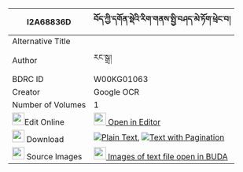 |I2A68836D|བོད་ཀྱི་དགོན་སྡེའི་རིག་གནས་སྤྱི་བཤད་མེ་ཏོག་ཕྲེང་བ། 
| --- | --- 
|Alternative Title |
|Author| རང་སྒྲ།
|BDRC ID | W00KG01063
|Creator | Google OCR
|Number of Volumes| 1
|<img width="25" src="https://img.icons8.com/color/25/000000/edit-property.png">Edit Online| [<img width="25" src="https://avatars.githubusercontent.com/u/45091458?s=200&v=4"> Open in Editor](http://editor.openpecha.org/I2A68836D)
|<img width="25" src="https://img.icons8.com/fluent/48/000000/download-2.png"/>  Download | [![](https://img.icons8.com/color/20/000000/txt.png)Plain Text](https://github.com/Openpecha/I2A68836D/releases/download/v2/bo_kyi_gonde_i_rikne_chi_she_m_plain_I2A68836D.zip), [![](https://img.icons8.com/color/20/000000/txt.png)Text with Pagination](https://github.com/Openpecha/I2A68836D/releases/download/v2/bo_kyi_gonde_i_rikne_chi_she_m_pages_I2A68836D.zip)
|<img width="25" src="https://img.icons8.com/plasticine/100/000000/pictures-folder.png"/>  Source Images | [<img width="25" src="https://library.bdrc.io/icons/BUDA-small.svg"> Images of text file open in BUDA](https://library.bdrc.io/show/bdr:W00KG01063)